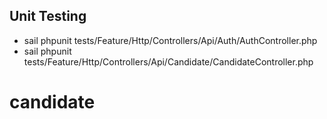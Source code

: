 ## Unit Testing
- sail phpunit tests/Feature/Http/Controllers/Api/Auth/AuthController.php
- sail phpunit tests/Feature/Http/Controllers/Api/Candidate/CandidateController.php
# candidate
